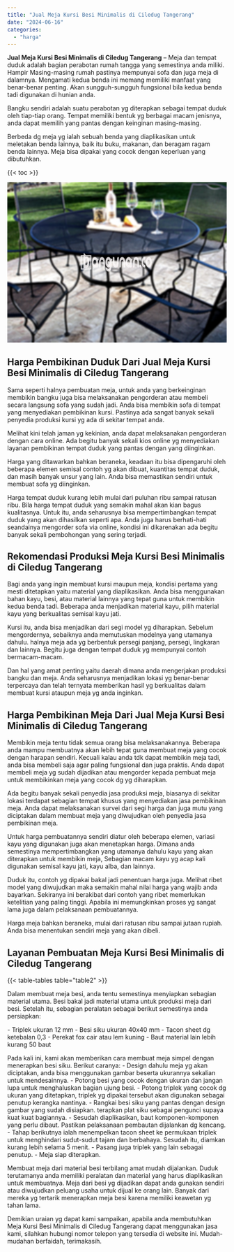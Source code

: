 ```yaml
---
title: "Jual Meja Kursi Besi Minimalis di Ciledug Tangerang"
date: "2024-06-16"
categories: 
  - "harga"
---
```


**Jual Meja Kursi Besi Minimalis di Ciledug Tangerang** – Meja dan tempat duduk adalah bagian perabotan rumah tangga yang semestinya anda miliki. Hampir Masing-masing rumah pastinya mempunyai sofa dan juga meja di dalamnya. Mengamati kedua benda ini memang memiliki manfaat yang benar-benar penting. Akan sungguh-sungguh fungsional bila kedua benda tadi digunakan di hunian anda.

Bangku sendiri adalah suatu perabotan yg diterapkan sebagai tempat duduk oleh tiap-tiap orang. Tempat memiliki bentuk yg berbagai macam jenisnya, anda dapat memilih yang pantas dengan keinginan masing-masing.

Berbeda dg meja yg ialah sebuah benda yang diaplikasikan untuk meletakan benda lainnya, baik itu buku, makanan, dan beragam ragam benda lainnya. Meja bisa dipakai yang cocok dengan keperluan yang dibutuhkan.

{{< toc >}}

![Jual Meja Kursi Besi Minimalis di Ciledug Tangerang](/images/jual-meja-besi-murah27.png)

## Harga Pembikinan Duduk Dari Jual Meja Kursi Besi Minimalis di Ciledug Tangerang

Sama seperti halnya pembuatan meja, untuk anda yang berkeinginan membikin bangku juga bisa melaksanakan pengorderan atau membeli secara langsung sofa yang sudah jadi. Anda bisa membikin sofa di tempat yang menyediakan pembikinan kursi. Pastinya ada sangat banyak sekali penyedia produksi kursi yg ada di sekitar tempat anda.

Melihat kini telah jaman yg kekinian, anda dapat melaksanakan pengorderan dengan cara online. Ada begitu banyak sekali kios online yg menyediakan layanan pembikinan tempat duduk yang pantas dengan yang diinginkan.

Harga yang ditawarkan bahkan beraneka, keadaan itu bisa dipengaruhi oleh beberapa elemen semisal contoh yg akan dibuat, kuantitas tempat duduk, dan masih banyak unsur yang lain. Anda bisa memastikan sendiri untuk membuat sofa yg diinginkan.

Harga tempat duduk kurang lebih mulai dari puluhan ribu sampai ratusan ribu. Bila harga tempat duduk yang semakin mahal akan kian bagus kualitasnya. Untuk itu, anda seharusnya bisa mempertimbangkan tempat duduk yang akan dihasilkan seperti apa. Anda juga harus berhati-hati seandainya mengorder sofa via online, kondisi ini dikarenakan ada begitu banyak sekali pembohongan yang sering terjadi.

## Rekomendasi Produksi Meja Kursi Besi Minimalis di Ciledug Tangerang

Bagi anda yang ingin membuat kursi maupun meja, kondisi pertama yang mesti ditetapkan yaitu material yang diaplikasikan. Anda bisa menggunakan bahan kayu, besi, atau material lainnya yang tepat guna untuk membikin kedua benda tadi. Beberapa anda menjadikan material kayu, pilih material kayu yang berkualitas semisal kayu jati.

Kursi itu, anda bisa menjadikan dari segi model yg diharapkan. Sebelum mengordernya, sebaiknya anda memutuskan modelnya yang utamanya dahulu. halnya meja ada yg berbentuk persegi panjang, persegi, lingkaran dan lainnya. Begitu juga dengan tempat duduk yg mempunyai contoh bermacam-macam.

Dan hal yang amat penting yaitu daerah dimana anda mengerjakan produksi bangku dan meja. Anda seharusnya menjadikan lokasi yg benar-benar terpercaya dan telah ternyata memberikan hasil yg berkualitas dalam membuat kursi ataupun meja yg anda inginkan.

## Harga Pembikinan Meja Dari Jual Meja Kursi Besi Minimalis di Ciledug Tangerang

Membikin meja tentu tidak semua orang bisa melaksanakannya. Beberapa anda mampu membuatnya akan lebih tepat guna membuat meja yang cocok dengan harapan sendiri. Kecuali kalau anda tdk dapat membikin meja tadi, anda bisa membeli saja agar paling fungsional dan juga praktis. Anda dapat membeli meja yg sudah dijadikan atau mengorder kepada pembuat meja untuk membikinkan meja yang cocok dg yg diharapkan.

Ada begitu banyak sekali penyedia jasa produksi meja, biasanya di sekitar lokasi terdapat sebagian tempat khusus yang menyediakan jasa pembikinan meja. Anda dapat melaksanakan survei dari segi harga dan juga mutu yang diciptakan dalam membuat meja yang diwujudkan oleh penyedia jasa pembikinan meja.

Untuk harga pembuatannya sendiri diatur oleh beberapa elemen, variasi kayu yang digunakan juga akan menetapkan harga. Dimana anda semestinya mempertimbangkan yang utamanya dahulu kayu yang akan diterapkan untuk membikin meja, Sebagian macam kayu yg acap kali digunakan semisal kayu jati, kayu alba, dan lainnya.

Duduk itu, contoh yg dipakai bakal jadi penentuan harga juga. Melihat ribet model yang diwujudkan maka semakin mahal nilai harga yang wajib anda bayarkan. Sekiranya ini berakibat dari contoh yang ribet memerlukan ketelitian yang paling tinggi. Apabila ini memungkinkan proses yg sangat lama juga dalam pelaksanaan pembuatannya.

Harga meja bahkan beraneka, mulai dari ratusan ribu sampai jutaan rupiah. Anda bisa menentukan sendiri meja yang akan dibeli.

## Layanan Pembuatan Meja Kursi Besi Minimalis di Ciledug Tangerang

{{< table-tables table="table2" >}}

Dalam membuat meja besi, anda tentu semestinya menyiapkan sebagian material utama. Besi bakal jadi material utama untuk produksi meja dari besi. Setelah itu, sebagian peralatan sebagai berikut semestinya anda persiapkan:

\- Triplek ukuran 12 mm - Besi siku ukuran 40x40 mm - Tacon sheet dg ketebalan 0,3 - Perekat fox cair atau lem kuning - Baut material lain lebih kurang 50 baut

Pada kali ini, kami akan memberikan cara membuat meja simpel dengan menerapkan besi siku. Berikut caranya: - Design dahulu meja yg akan diciptakan, anda bisa menggunakan gambar beserta ukurannya sekalian untuk mendesainnya. - Potong besi yang cocok dengan ukuran dan jangan lupa untuk menghaluskan bagian ujung besi. - Potong triplek yang cocok dg ukuran yang ditetapkan, triplek yg dipakai tersebut akan digunakan sebagai penutup kerangka nantinya. - Rangkai besi siku yang pantas dengan design gambar yang sudah disiapkan. terapkan plat siku sebagai pengunci supaya kuat kuat bagiannya. - Sesudah diaplikasikan, baut komponen-komponen yang perlu dibaut. Pastikan pelaksanaan pembautan dijalankan dg kencang. - Tahap berikutnya ialah menempelkan tacon sheet ke permukaan triplek untuk menghindari sudut-sudut tajam dan berbahaya. Sesudah itu, diamkan kurang lebih selama 5 menit. - Pasang juga triplek yang lain sebagai penutup. - Meja siap diterapkan.

Membuat meja dari material besi terbilang amat mudah dijalankan. Duduk terutamanya anda memiliki peralatan dan material yang harus diaplikasikan untuk membuatnya. Meja dari besi yg dijadikan dapat anda gunakan sendiri atau diwujudkan peluang usaha untuk dijual ke orang lain. Banyak dari mereka yg tertarik menerapkan meja besi karena memiliki keawetan yg tahan lama.

Demikian uraian yg dapat kami sampaikan, apabila anda membutuhkan Meja Kursi Besi Minimalis di Ciledug Tangerang dapat menggunakan jasa kami, silahkan hubungi nomor telepon yang tersedia di website ini. Mudah-mudahan berfaidah, terimakasih.
